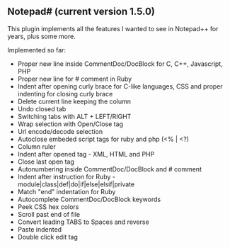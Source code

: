 Notepad# (current version 1.5.0)
--------

This plugin implements all the features I wanted to see in Notepad++ for years, plus some more.

Implemented so far:

- Proper new line inside CommentDoc/DocBlock for C, C++, Javascript, PHP
- Proper new line for # comment in Ruby
- Indent after opening curly brace for C-like languages, CSS
  and proper indenting for closing curly brace
- Delete current line keeping the column
- Undo closed tab
- Switching tabs with ALT + LEFT/RIGHT
- Wrap selection with Open/Close tag
- Url encode/decode selection
- Autoclose embeded script tags for ruby and php (<% | <?)
- Column ruler
- Indent after opened tag - XML, HTML and PHP
- Close last open tag
- Autonumbering inside CommentDoc/DocBlock and # comment
- Indent after instruction for Ruby - module|class|def|do|if|else|elsif|private
- Match "end" indentation for Ruby
- Autocomplete CommentDoc/DocBlock keywords
- Peek CSS hex colors
- Scroll past end of file
- Convert leading TABS to Spaces and reverse
- Paste indented
- Double click edit tag

